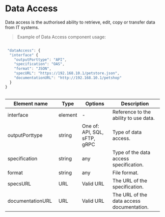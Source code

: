 # Data Access

Data access is the authorised ability to retrieve, edit, copy or transfer data from IT systems.

> Example of Data Access component usage:

```javascript
 
 "dataAccess": {
  "interface" {
    "outputPorttype": "API",
    "specification": "OAS",
    "format": "JSON",
    "specURL": "https://192.168.10.1/petstore.json",
    "documentationURL": "http://192.168.10.1/petshop"
  }
}
  
```
| <div style="width:150px">Element name</div>   | Type  | Options  | Description  |
|---|---|---|---|
| interface | element | - | Reference to the ability to use data. |
| outputPorttype | string | One of: API, SQL, sFTP, gRPC  | 	Type of data access. |
| specification | string | any  | Type of the data access specification. |
| format | string | any  | 	File format. |
| specsURL | URL | Valid URL  | 	The URL of the specification. |
| documentationURL | URL | Valid URL  | The URL of the data access documentation. |
